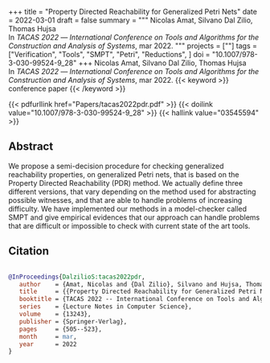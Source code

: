 +++
title = "Property Directed Reachability for Generalized Petri Nets"
date = 2022-03-01
draft = false
summary = """
Nicolas Amat, Silvano Dal Zilio, Thomas Hujsa <br />
In _TACAS 2022_ — _International Conference on Tools and Algorithms for the Construction and Analysis of Systems_, mar 2022.
"""
projects = [""]
tags = ["Verification", "Tools", "SMPT", "Petri", "Reductions", ]
doi = "10.1007/978-3-030-99524-9_28"
+++
Nicolas Amat, Silvano Dal Zilio, Thomas Hujsa <br />
In _TACAS 2022_ — _International Conference on Tools and Algorithms for the Construction and Analysis of Systems_, mar 2022.
{{< keyword >}} conference paper {{< /keyword >}}


{{< pdfurllink href="Papers/tacas2022pdr.pdf" >}}
{{< doilink value="10.1007/978-3-030-99524-9_28" >}}
{{< hallink value="03545594" >}}

## Abstract
We propose a semi-decision procedure for checking generalized reachability properties, on
        generalized Petri nets, that is based on the Property Directed Reachability (PDR) method. We
        actually define three different versions, that vary depending on the method used for
        abstracting possible witnesses, and that are able to handle problems of increasing
        difficulty. We have implemented our methods in a model-checker called SMPT and give
        empirical evidences that our approach can handle problems that are difficult or impossible
        to check with current state of the art tools.



## Citation

```bibtex

@InProceedings{DalzilioS:tacas2022pdr,
   author    = {Amat, Nicolas and {Dal Zilio}, Silvano and Hujsa, Thomas},
   title     = {{Property Directed Reachability for Generalized Petri Nets}},
   booktitle = {TACAS 2022 -- International Conference on Tools and Algorithms for the Construction and Analysis of Systems},
   series    = {Lecture Notes in Computer Science},
   volume    = {13243},
   publisher = {Springer-Verlag},
   pages     = {505--523},
   month     = mar, 
   year      = 2022
}

````
